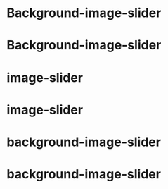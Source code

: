 # Background-image-slider
# Background-image-slider
# image-slider
# image-slider
# background-image-slider
# background-image-slider
